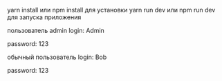 yarn install или npm install для установки
yarn run dev или npm run dev для запуска приложения

пользователь admin
login: Admin

password: 123

обычный пользователь
login: Bob

password: 123
